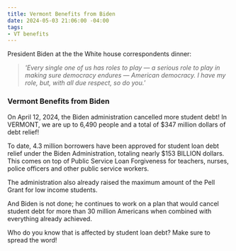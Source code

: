 ```yaml
---
title: Vermont Benefits from Biden
date: 2024-05-03 21:06:00 -04:00
tags:
- VT benefits
---
```




President Biden at the the White house correspondents dinner:

> *'Every single one of us has roles to play — a serious role to play in making sure democracy endures — American democracy. I have my role, but, with all due respect, so do you.'*

### Vermont Benefits from Biden

On April 12, 2024, the Biden administration cancelled more student debt!  In VERMONT, we are up to 6,490 people and a total of $347 million dollars of debt relief! 

To date, 4.3 million borrowers have been approved for student loan debt relief under the Biden Administration, totaling nearly $153 BILLION dollars. This comes on top of Public Service Loan Forgiveness for teachers, nurses, police officers and other public service workers. 

The administration also already raised the maximum amount of the Pell Grant for low income students.

And Biden is not done; he continues to work on a plan that would cancel student debt for more than 30 million Americans when combined with everything already achieved.

Who do you know that is affected by student loan debt?  Make sure to spread the word!